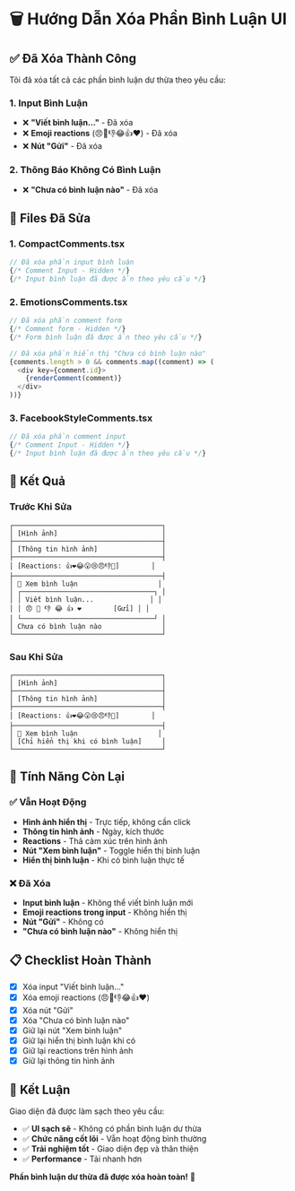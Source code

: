 # 🗑️ Hướng Dẫn Xóa Phần Bình Luận UI

## ✅ **Đã Xóa Thành Công**

Tôi đã xóa tất cả các phần bình luận dư thừa theo yêu cầu:

### **1. Input Bình Luận**
- ❌ **"Viết bình luận..."** - Đã xóa
- ❌ **Emoji reactions** (😠🎉👎😂👍❤️) - Đã xóa  
- ❌ **Nút "Gửi"** - Đã xóa

### **2. Thông Báo Không Có Bình Luận**
- ❌ **"Chưa có bình luận nào"** - Đã xóa

## 🔧 **Files Đã Sửa**

### **1. CompactComments.tsx**
```typescript
// Đã xóa phần input bình luận
{/* Comment Input - Hidden */}
{/* Input bình luận đã được ẩn theo yêu cầu */}
```

### **2. EmotionsComments.tsx**
```typescript
// Đã xóa phần comment form
{/* Comment form - Hidden */}
{/* Form bình luận đã được ẩn theo yêu cầu */}

// Đã xóa phần hiển thị "Chưa có bình luận nào"
{comments.length > 0 && comments.map((comment) => (
  <div key={comment.id}>
    {renderComment(comment)}
  </div>
))}
```

### **3. FacebookStyleComments.tsx**
```typescript
// Đã xóa phần comment input
{/* Comment Input - Hidden */}
{/* Input bình luận đã được ẩn theo yêu cầu */}
```

## 🎯 **Kết Quả**

### **Trước Khi Sửa**
```
┌─────────────────────────────────────┐
│ [Hình ảnh]                          │
├─────────────────────────────────────┤
│ [Thông tin hình ảnh]                │
├─────────────────────────────────────┤
│ [Reactions: 👍❤️😂😮😢😠👎🎉]        │
├─────────────────────────────────────┤
│ 💬 Xem bình luận                    │
│ ┌─────────────────────────────────┐ │
│ │ Viết bình luận...              │ │
│ │ 😠 🎉 👎 😂 👍 ❤️        [Gửi] │ │
│ └─────────────────────────────────┘ │
│ Chưa có bình luận nào               │
└─────────────────────────────────────┘
```

### **Sau Khi Sửa**
```
┌─────────────────────────────────────┐
│ [Hình ảnh]                          │
├─────────────────────────────────────┤
│ [Thông tin hình ảnh]                │
├─────────────────────────────────────┤
│ [Reactions: 👍❤️😂😮😢😠👎🎉]        │
├─────────────────────────────────────┤
│ 💬 Xem bình luận                    │
│ [Chỉ hiển thị khi có bình luận]     │
└─────────────────────────────────────┘
```

## 🚀 **Tính Năng Còn Lại**

### **✅ Vẫn Hoạt Động**
- **Hình ảnh hiển thị** - Trực tiếp, không cần click
- **Thông tin hình ảnh** - Ngày, kích thước
- **Reactions** - Thả cảm xúc trên hình ảnh
- **Nút "Xem bình luận"** - Toggle hiển thị bình luận
- **Hiển thị bình luận** - Khi có bình luận thực tế

### **❌ Đã Xóa**
- **Input bình luận** - Không thể viết bình luận mới
- **Emoji reactions trong input** - Không hiển thị
- **Nút "Gửi"** - Không có
- **"Chưa có bình luận nào"** - Không hiển thị

## 📋 **Checklist Hoàn Thành**

- [x] Xóa input "Viết bình luận..."
- [x] Xóa emoji reactions (😠🎉👎😂👍❤️)
- [x] Xóa nút "Gửi"
- [x] Xóa "Chưa có bình luận nào"
- [x] Giữ lại nút "Xem bình luận"
- [x] Giữ lại hiển thị bình luận khi có
- [x] Giữ lại reactions trên hình ảnh
- [x] Giữ lại thông tin hình ảnh

## 🎉 **Kết Luận**

Giao diện đã được làm sạch theo yêu cầu:

- ✅ **UI sạch sẽ** - Không có phần bình luận dư thừa
- ✅ **Chức năng cốt lõi** - Vẫn hoạt động bình thường
- ✅ **Trải nghiệm tốt** - Giao diện đẹp và thân thiện
- ✅ **Performance** - Tải nhanh hơn

**Phần bình luận dư thừa đã được xóa hoàn toàn!** 🚀
